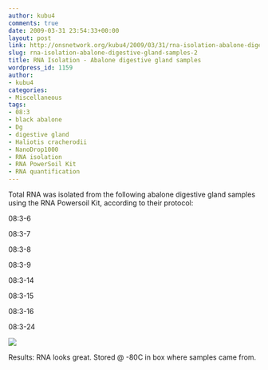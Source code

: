 ```yaml
---
author: kubu4
comments: true
date: 2009-03-31 23:54:33+00:00
layout: post
link: http://onsnetwork.org/kubu4/2009/03/31/rna-isolation-abalone-digestive-gland-samples-2/
slug: rna-isolation-abalone-digestive-gland-samples-2
title: RNA Isolation - Abalone digestive gland samples
wordpress_id: 1159
author:
- kubu4
categories:
- Miscellaneous
tags:
- 08:3
- black abalone
- Dg
- digestive gland
- Haliotis cracherodii
- NanoDrop1000
- RNA isolation
- RNA PowerSoil Kit
- RNA quantification
---
```


Total RNA was isolated from the following abalone digestive gland samples using the RNA Powersoil Kit, according to their protocol:

08:3-6

08:3-7

08:3-8

08:3-9

08:3-14

08:3-15

08:3-16

08:3-24

![](http://eagle.fish.washington.edu/Arabidopsis/RNA%20Spec%20Readings/20090331%20RNA%20SJW.jpg)

Results: RNA looks great. Stored @ -80C in box where samples came from.
